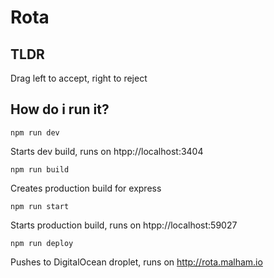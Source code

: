 # Rota

## TLDR

Drag left to accept, right to reject


## How do i run it?


```
npm run dev
```

Starts dev build, runs on htpp://localhost:3404

```
npm run build
```

Creates production build for express

```
npm run start
```

Starts production build, runs on htpp://localhost:59027

```
npm run deploy
```

Pushes to DigitalOcean droplet, runs on http://rota.malham.io

